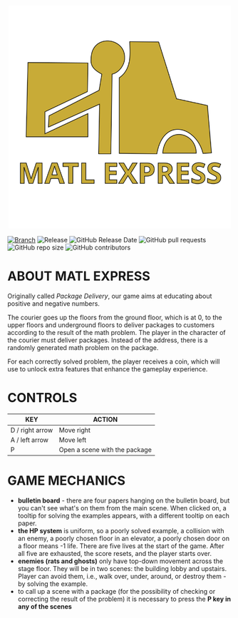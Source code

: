 <p align="center">
  <img width="500" height="500" src="/Assets/LOGO.png" alt="MATL Express logo">
</p>

[![Branch](https://img.shields.io/badge/branch-production-cyan.svg)](https://github.com/fhfDev/packageDelivery)
![Release](https://img.shields.io/github/v/release/fhfDev/packageDelivery?label=version)
![GitHub Release Date](https://img.shields.io/github/release-date/fhfDev/packageDelivery?color=red)
![GitHub pull requests](https://img.shields.io/github/issues-pr-raw/fhfDev/packageDelivery?color=yellow)
![GitHub repo size](https://img.shields.io/github/repo-size/fhfDev/packageDelivery)
![GitHub contributors](https://img.shields.io/github/contributors/fhfDev/packageDelivery)

# ABOUT MATL EXPRESS
Originally called *Package Delivery*, our game aims at educating about positive and negative numbers. 

The courier goes up the floors from the ground floor, which is at 0, to the upper floors and underground floors to deliver packages to customers according to the result of the math problem. The player in the character of the courier must deliver packages. Instead of the address, there is a randomly generated math problem on the package. 

For each correctly solved problem, the player receives a coin, which will use to unlock extra features that enhance the gameplay experience.

# CONTROLS
| KEY  | ACTION |
| ------------- | ------------- |
| D / right arrow | Move right  |
| A / left arrow | Move left  |
| P | Open a scene with the package |

# GAME MECHANICS
- **bulletin board** - there are four papers hanging on the bulletin board, but you can't see what's on them from the main scene. When clicked on, a tooltip for solving the examples appears, with a different tooltip on each paper.
- **the HP system** is uniform, so a poorly solved example, a collision with an enemy, a poorly chosen floor in an elevator, a poorly chosen door on a floor means -1 life. There are five lives at the start of the game. After all five are exhausted, the score resets, and the player starts over. 
- **enemies (rats and ghosts)** only have top-down movement across the stage floor. They will be in two scenes: the building lobby and upstairs. Player can avoid them, i.e., walk over, under, around, or destroy them - by solving the example.
- to call up a scene with a package (for the possibility of checking or correcting the result of the problem) it is necessary to press the **P key in any of the scenes**
